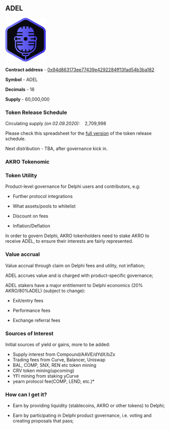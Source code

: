## **ADEL**

<img width="128" src="/images/logo/adel/adelondark.png">

**Contract address** - [0x94d863173ee77439e4292284ff13fad54b3ba182](https://etherscan.io/token/0x94d863173ee77439e4292284ff13fad54b3ba182)

**Symbol** - ADEL

**Decimals** - 18

**Supply** - 60,000,000

### Token Release Schedule

Circulating supply *(on 02.09.2020):* &nbsp;&nbsp; 2,709,998 <br/> 

Please check this spreadsheet for the [full version](https://docs.google.com/spreadsheets/d/1nOJ6a2QAbHkpBggFfw1RL3W7ajtbgLNElkCRO_5Kh6M) of the token release schedule.

Next distribution - TBA, after governance kick in.

### **AKRO Tokenomic**

### Token Utility

Product-level governance for Delphi users and contributors, e.g:

- Further protocol integrations

- What assets/pools to whitelist

- Discount on fees

- Inflation/Deflation

In order to govern Delphi, AKRO tokenholders need to stake AKRO to receive ADEL, to ensure their interests are fairly represented.

### Value accrual

Value accrual through claim on Delphi fees and utility, not inflation;

ADEL accrues value and is charged with product-specific governance;

ADEL stakers have a major entitlement to Delphi economics (20% AKRO/80%ADEL) (subject to change):

- Exit/entry fees

- Performance fees

- Exchange referral fees

### Sources of Interest

Initial sources of yield or gains, more to be added:

- Supply interest from Compound/AAVE/dYdX/bZx
- Trading fees from Curve, Balancer, Uniswap
- BAL, COMP, SNX, REN etc token mining
- CRV token mining(upcoming)
- YFI mining from staking yCurve
- yearn protocol fee(COMP, LEND, etc.)*

### How can I get it?

- Earn by providing liquidity (stablecoins, AKRO or other tokens) to Delphi;

- Earn by participating in Delphi product governance, i.e. voting and creating proposals that pass;